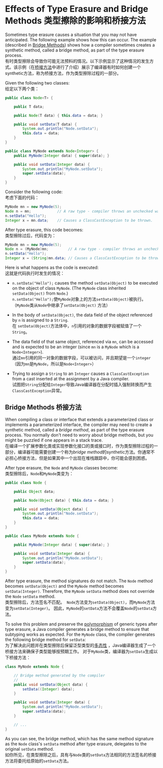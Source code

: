 # Effects of Type Erasure and Bridge Methods 类型擦除的影响和桥接方法

Sometimes type erasure causes a situation that you may not have anticipated. The following example shows how this can occur. The example (described in [Bridge Methods](https://docs.oracle.com/javase/tutorial/java/generics/bridgeMethods.html#bridgeMethods)) shows how a compiler sometimes creates a synthetic method, called a bridge method, as part of the type erasure process.  
有时类型擦除会导致你可能无法预料的情况。以下示例显示了这种情况的发生方式。该示例（在[桥接方法](https://docs.oracle.com/javase/tutorial/java/generics/bridgeMethods.html#bridgeMethods)中进行了介绍）展示了编译器有时如何创建一个synthetic方法，称为桥接方法，作为类型擦除过程的一部分。

Given the following two classes:  
给定以下两个类：

```java
public class Node<T> {

    public T data;

    public Node(T data) { this.data = data; }

    public void setData(T data) {
        System.out.println("Node.setData");
        this.data = data;
    }
}

public class MyNode extends Node<Integer> {
    public MyNode(Integer data) { super(data); }

    public void setData(Integer data) {
        System.out.println("MyNode.setData");
        super.setData(data);
    }
}
```

Consider the following code:  
考虑下面的代码：

```java
MyNode mn = new MyNode(5);
Node n = mn;            // A raw type - compiler throws an unchecked warning
n.setData("Hello");     
Integer x = mn.data;    // Causes a ClassCastException to be thrown.
```

After type erasure, this code becomes:  
类型擦除过后，代码变为：

```java
MyNode mn = new MyNode(5);
Node n = (MyNode)mn;         // A raw type - compiler throws an unchecked warning
n.setData("Hello");
Integer x = (String)mn.data; // Causes a ClassCastException to be thrown.
```

Here is what happens as the code is executed:  
这就是代码执行时发生的情况：

- `n.setData("Hello");` causes the method `setData(Object)` to be executed on the object of class `MyNode`. (The `MyNode` class inherited `setData(Object)` from `Node`.)  
`n.setData("Hello");`使`MyNode`对象上的方法`setData(Object)`被执行。（`MyNode`类从`Node`中继承了`setData(Object)` 方法）

- In the body of `setData(Object)`, the data field of the object referenced by `n` is assigned to a `String`.  
在 `setData(Object)`方法体中，`n`引用的对象的数据字段被赋值了一个`String`。

- The data field of that same object, referenced via `mn`, can be accessed and is expected to be an integer (since `mn` is a `MyNode` which is a `Node<Integer>`).  
通过`mn`引用的同一对象的数据字段，可以被访问，并且期望是一个`integer`（因为`mn`是`MyNode`，所以是`Node<Integer>`）

- Trying to assign a `String` to an `Integer` causes a `ClassCastException` from a cast inserted at the assignment by a Java compiler.  
试图把`String`分配给`Integer`导致Java编译器在分配时插入强制转换而产生`ClassCastException`异常。

## Bridge Methods 桥接方法

When compiling a class or interface that extends a parameterized class or implements a parameterized interface, the compiler may need to create a synthetic method, called a *bridge method*, as part of the type erasure process. You normally don't need to worry about bridge methods, but you might be puzzled if one appears in a stack trace.  
在编译一个扩展参数化类或实现参数化接口的类或接口时，作为类型擦除过程的一部分，编译器可能需要创建一个称为*bridge method*的synthetic方法。你通常不必担心桥接方法，但是如果其中一个出现在堆栈跟踪中，你可能会感到困惑。

After type erasure, the `Node` and `MyNode` classes become:  
类型擦除后，`Node`和`MyNode`类变为：
```java
public class Node {

    public Object data;

    public Node(Object data) { this.data = data; }

    public void setData(Object data) {
        System.out.println("Node.setData");
        this.data = data;
    }
}

public class MyNode extends Node {

    public MyNode(Integer data) { super(data); }

    public void setData(Integer data) {
        System.out.println("MyNode.setData");
        super.setData(data);
    }
}
```

After type erasure, the method signatures do not match. The `Node` method becomes `setData(Object)` and the `MyNode` method becomes `setData(Integer)`. Therefore, the `MyNode` `setData` method does not override the `Node` `setData` method.  
类型擦除后，方法签名不匹配。` Node`方法变为`setData(Object)`，而`MyNode`方法变为`setData(Integer)`。 因此，`MyNode`的`setData`方法不会覆盖`Node`的`setData`方法。

To solve this problem and preserve the [polymorphism](https://docs.oracle.com/javase/tutorial/java/IandI/polymorphism.html) of generic types after type erasure, a Java compiler generates a bridge method to ensure that subtyping works as expected. For the `MyNode` class, the compiler generates the following bridge method for `setData`:  
为了解决此问题并在类型擦除后保留泛型类型的[多态性](https://docs.oracle.com/javase/tutorial/java/IandI/polymorphism.html) ，Java编译器生成了一个桥接方法来确保子类型能够按预期工作。 对于`MyNode`类，编译器为`setData`生成以下桥接方法：

```java
class MyNode extends Node {

    // Bridge method generated by the compiler
    //
    public void setData(Object data) {
        setData((Integer) data);
    }

    public void setData(Integer data) {
        System.out.println("MyNode.setData");
        super.setData(data);
    }

    // ...
}
```

As you can see, the bridge method, which has the same method signature as the `Node` class's `setData` method after type erasure, delegates to the original `setData` method.  
如你所见，在类型擦除之后，具有与`Node`类的`setData`方法相同的方法签名的桥接方法将委托给原始的`setData`方法。